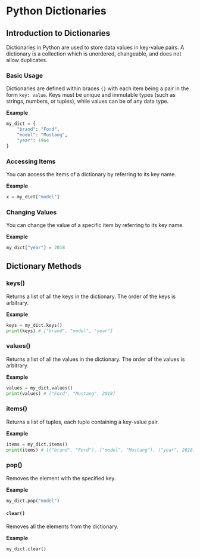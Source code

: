 
# Python Dictionaries

## Introduction to Dictionaries

Dictionaries in Python are used to store data values in key-value pairs. A dictionary is a collection which is unordered, changeable, and does not allow duplicates.

### Basic Usage

Dictionaries are defined within braces `{}` with each item being a pair in the form `key: value`. Keys must be unique and immutable types (such as strings, numbers, or tuples), while values can be of any data type.

**Example**
```python
my_dict = {
    "brand": "Ford",
    "model": "Mustang",
    "year": 1964
}
```

### Accessing Items

You can access the items of a dictionary by referring to its key name.

**Example**
```python
x = my_dict["model"]
```

### Changing Values

You can change the value of a specific item by referring to its key name.

**Example**
```python
my_dict["year"] = 2018
```

## Dictionary Methods

### keys()

Returns a list of all the keys in the dictionary. The order of the keys is arbitrary.

**Example**
```python
keys = my_dict.keys()
print(keys) # ["brand", "model", "year"]
```

### values()

Returns a list of all the values in the dictionary. The order of the values is arbitrary.

**Example**
```python
values = my_dict.values()
print(values) # ["Ford", "Mustang", 2018]
```

### items()

Returns a list of tuples, each tuple containing a key-value pair.

**Example**
```python
items = my_dict.items()
print(items) # [("brand", "Ford"), ("model", "Mustang"), ("year", 2018)]
```

### pop()

Removes the element with the specified key.

**Example**
```python
my_dict.pop("model")
```

#### `clear()`

Removes all the elements from the dictionary.

**Example**
```python
my_dict.clear()
```

